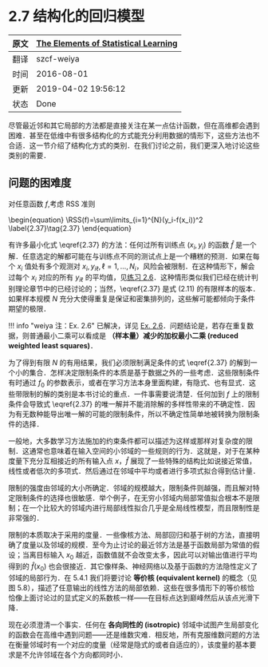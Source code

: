 # 2.7 结构化的回归模型

原文     | [The Elements of Statistical Learning](https://web.stanford.edu/~hastie/ElemStatLearn/printings/ESLII_print12.pdf#page=51)
      ---|---
翻译     | szcf-weiya
时间     | 2016-08-01
更新 | 2019-04-02 19:56:12
状态 | Done

尽管最近邻和其它局部的方法都是直接关注在某一点估计函数，但在高维都会遇到困难．甚至在低维中有很多结构化的方式能充分利用数据的情形下，这些方法也不合适．这一节介绍了结构化方式的类别．在我们讨论之前，我们更深入地讨论这些类别的需要．

## 问题的困难度

对任意函数 $f$,考虑 RSS 准则

\begin{equation}
\RSS(f)=\sum\limits_{i=1}^{N}(y_i-f(x_i))^2
\label{2.37}\tag{2.37}
\end{equation}

有许多最小化式 \eqref{2.37} 的方法：任何过所有训练点 $(x_i,y_i)$ 的函数 $\hat{f}$ 是一个解．任意选定的解都可能在与训练点不同的测试点上是一个糟糕的预测．如果在每个 $x_i$ 值处有多个观测对 $x_i,y_{i\ell},\ell =1,\ldots,N_i$，风险会被限制．在这种情形下，解会过每个 $x_i$ 对应的所有 $y_{i\ell}$ 的平均值，见[练习 2.6](https://github.com/szcf-weiya/ESL-CN/issues/161)．这种情形类似我们已经在统计判别理论章节中的已经讨论的；当然，\eqref{2.37} 是式 (2.11) 的有限样本的版本．如果样本规模 $N$ 充分大使得重复是保证和密集排列的，这些解可能都倾向于条件期望的极限．

!!! info "weiya 注：Ex. 2.6"
    已解决，详见 [Ex. 2.6](https://github.com/szcf-weiya/ESL-CN/issues/161)．问题结论是，若存在重复数据，则普通最小二乘可以看成是 **（样本量）减少的加权最小二乘 (reduced weighted least squares)**．

为了得到有限 $N$ 的有用结果，我们必须限制满足条件的式 \eqref{2.37} 的解到一个小的集合．怎样决定限制条件的本质是基于数据之外的一些考虑．这些限制条件有时通过 $f_0$ 的参数表示，或者在学习方法本身里面构建，有隐式、也有显式．这些带限制的解的类别是本书讨论的重点．一件事需要说清楚．任何加到 $f$ 上的限制条件会导致式 \eqref{2.37} 的唯一解并不能消除解的多样性带来的不确定性．因为有无数种能导出唯一解的可能的限制条件，所以不确定性简单地被转换为限制条件的选择．

一般地，大多数学习方法施加的约束条件都可以描述为这样或那样对复杂度的限制．这通常也意味着在输入空间的小邻域的一些规则的行为．这就是，对于在某种度量下充分互相接近的所有输入点 $x$，$\hat{f}$ 展现了一些特殊的结构比如说接近常值，线性或者低次的多项式．然后通过在邻域中平均或者进行多项式拟合得到估计量．

限制的强度由邻域的大小所确定．邻域的规模越大，限制条件则越强，而且解对特定限制条件的选择也很敏感．举个例子，在无穷小邻域内局部常值拟合根本不是限制；在一个比较大的邻域内进行局部线性拟合几乎是全局线性模型，而且限制性是非常强的．

限制的本质取决于采用的度量．一些像核方法、局部回归和基于树的方法，直接明确了度量以及邻域的规模．至今为止讨论的最近邻方法是基于函数局部为常值的假设；当离目标输入 $x_0$ 越近，函数值就不会改变太多，因此可以对输出值进行平均得到的 $\hat{f}(x_0)$ 也会很接近．其它像样条、神经网络以及基于函数的方法隐性定义了邻域的局部行为．在 5.4.1 我们将要讨论 **等价核 (equivalent kernel)** 的概念（见图 5.8），描述了任意输出的线性方法的局部依赖．这些在很多情形下的等价核恰恰像上面讨论过的显式定义的系数核一样——在目标点达到巅峰然后从该点光滑下降．

现在必须澄清一个事实．任何在 **各向同性的 (isotropic)** 邻域中试图产生局部变化的函数会在高维中遇到问题——还是维数灾难．相反地，所有克服维数问题的方法在衡量邻域时有一个对应的度量（经常是隐式的或者自适应的），该度量的基本要求是不允许邻域在各个方向都同时小．
